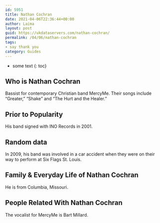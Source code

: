 ```yaml
---
id: 5951
title: Nathan Cochran
date: 2021-04-06T22:36:44+00:00
author: Laima
layout: post
guid: https://ukdataservers.com/nathan-cochran/
permalink: /04/06/nathan-cochran
tags:
- say thank you
category: Guides
---
```


* some text
{: toc}


## Who is Nathan Cochran
                  
                  
                  
Bassist for contemporary Christian band MercyMe. Their songs include &#8220;Greater,&#8221; &#8220;Shake&#8221; and &#8220;The Hurt and the Healer.&#8221;
                  
              
            
              
            
                
                
                
## Prior to Popularity
                  
                  
                  
His band signed with INO Records in 2001.
                  
              
            
              
            
                
                
                
## Random data
                  
                  
                  
In 2009, his band was involved in a car accident when they were on their way to perform at Six Flags St. Louis.
                  
              
            
              
            
                
                
                
## Family & Everyday Life of Nathan Cochran
                  
                  
                  
He is from Columbia, Missouri.
                  
              
            
              
            
                
                
                
## People Related With Nathan Cochran
                  
                  
                  
The vocalist for MercyMe is Bart Millard.
                  
              
            
              
            
                
              
            
              
              
            
            
              
            
          
          
          